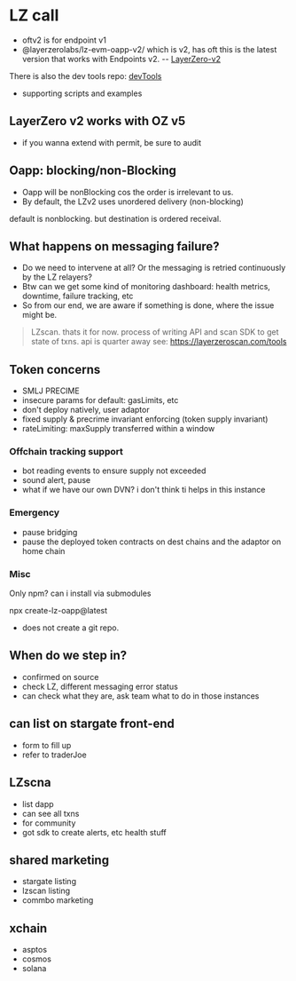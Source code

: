 # LZ call

- oftv2 is for endpoint v1
- @layerzerolabs/lz-evm-oapp-v2/ which is v2, has oft this is the latest version that works with Endpoints v2.
-- [LayerZero-v2](https://github.com/LayerZero-Labs/LayerZero-v2)

There is also the dev tools repo: [devTools](https://github.com/LayerZero-Labs/devtools/blob/main/examples/oft/contracts/mocks/MyOFTMock.sol)

- supporting scripts and examples

## LayerZero v2 works with OZ v5

- if you wanna extend with permit, be sure to audit

## Oapp: blocking/non-Blocking

- Oapp will be nonBlocking cos the order is irrelevant to us.
- By default, the LZv2 uses unordered delivery (non-blocking)

default is nonblocking.
but destination is ordered receival.

## What happens on messaging failure?

- Do we need to intervene at all? Or the messaging is retried continuously by the LZ relayers?
- Btw can we get some kind of monitoring dashboard: health metrics, downtime, failure tracking, etc
- So from our end, we are aware if something is done, where the issue might be.

> LZscan. thats it for now.
> process of writing API and scan SDK to get state of txns.
> api is quarter away
> see: https://layerzeroscan.com/tools

## Token concerns

- SMLJ PRECIME
- insecure params for default: gasLimits, etc
- don't deploy natively, user adaptor
- fixed supply & precrime invariant enforcing (token supply invariant)
- rateLimiting: maxSupply transferred within a window

### Offchain tracking support

- bot reading events to ensure supply not exceeded
- sound alert, pause
- what if we have our own DVN? i don't think ti helps in this instance

### Emergency

- pause bridging
- pause the deployed token contracts on dest chains and the adaptor on home chain

### Misc

Only npm? can i install via submodules

npx create-lz-oapp@latest
- does not create a git repo. 

## When do we step in?

- confirmed on source
- check LZ, different messaging error status
- can check what they are, ask team what to do in those instances

## can list on stargate front-end

- form to fill up
- refer to traderJoe

## LZscna

- list dapp
- can see all txns
- for community
- got sdk to create alerts, etc health stuff

## shared marketing

- stargate listing
- lzscan listing
- commbo marketing

## xchain

- asptos
- cosmos
- solana
